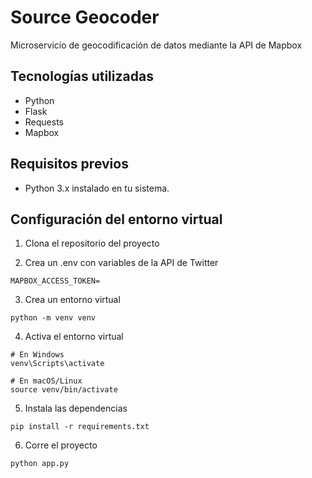 # Source Geocoder

Microservicio de geocodificación de datos mediante la API de Mapbox

## Tecnologías utilizadas

- Python
- Flask
- Requests
- Mapbox

## Requisitos previos

- Python 3.x instalado en tu sistema.

## Configuración del entorno virtual

1. Clona el repositorio del proyecto


2. Crea un .env con variables de la API de Twitter
```
MAPBOX_ACCESS_TOKEN=
```
3. Crea un entorno virtual
```
python -m venv venv
```
4. Activa el entorno virtual
```
# En Windows
venv\Scripts\activate

# En macOS/Linux
source venv/bin/activate
```
5. Instala las dependencias
```
pip install -r requirements.txt
```
6. Corre el proyecto
```
python app.py
```
